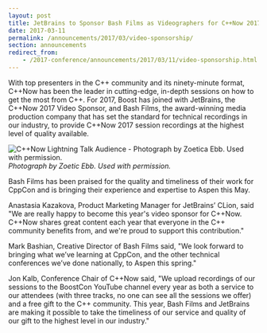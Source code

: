 ```yaml
---
layout: post
title: JetBrains to Sponsor Bash Films as Videographers for C++Now 2017
date: 2017-03-11
permalink: /announcements/2017/03/video-sponsorship/
section: announcements
redirect_from:
    - /2017-conference/announcements/2017/03/11/video-sponsorship.html
---
```


With top presenters in the C++ community and its ninety-minute format, C++Now has been the leader in cutting-edge, in-depth sessions on how to get the most from C++. For 2017, Boost has joined with JetBrains, the C++Now 2017 Video Sponsor, and Bash Films, the award-winning media production company that has set the standard for technical recordings in our industry, to provide C++Now 2017 session recordings at the highest level of quality available.

![C++Now Lightning Talk Audience - Photograph by Zoetica Ebb. Used with permission.](/assets/img/posts/2017/LightningTalksByZoeticEbb-1.jpg "Photograph by Zoetica Ebb. Used with permission.")
<br>
*Photograph by Zoetic Ebb. Used with permission.*

<!--break-->

Bash Films has been praised for the quality and timeliness of their work for CppCon and is bringing their experience and expertise to Aspen this May.
 
Anastasia Kazakova, Product Marketing Manager for JetBrains’ CLion, said "We are really happy to become this year's video sponsor for C++Now. C++Now shares great content each year that everyone in the C++ community benefits from, and we're proud to support this contribution."
 
Mark Bashian, Creative Director of Bash Films said, "We look forward to bringing what we’ve learning at CppCon, and the other technical conferences we’ve done nationally, to Aspen this spring."
 
Jon Kalb, Conference Chair of C++Now said, "We upload recordings of our sessions to the BoostCon YouTube channel every year as both a service to our attendees (with three tracks, no one can see all the sessions we offer) and a free gift to the C++ community. This year, Bash Films and JetBrains are making it possible to take the timeliness of our service and quality of our gift to the highest level in our industry."

